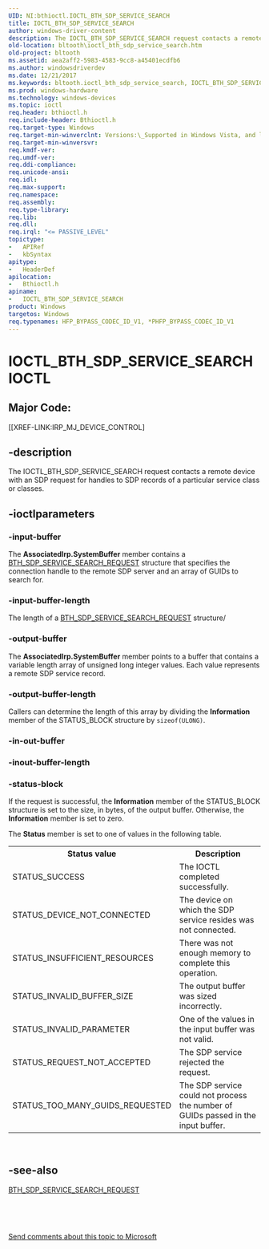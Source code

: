 ```yaml
---
UID: NI:bthioctl.IOCTL_BTH_SDP_SERVICE_SEARCH
title: IOCTL_BTH_SDP_SERVICE_SEARCH
author: windows-driver-content
description: The IOCTL_BTH_SDP_SERVICE_SEARCH request contacts a remote device with an SDP request for handles to SDP records of a particular service class or classes.
old-location: bltooth\ioctl_bth_sdp_service_search.htm
old-project: bltooth
ms.assetid: aea2aff2-5983-4583-9cc8-a45401ecdfb6
ms.author: windowsdriverdev
ms.date: 12/21/2017
ms.keywords: bltooth.ioctl_bth_sdp_service_search, IOCTL_BTH_SDP_SERVICE_SEARCH control code [Bluetooth Devices], IOCTL_BTH_SDP_SERVICE_SEARCH, bthioctl/IOCTL_BTH_SDP_SERVICE_SEARCH, bth_ioctls_63b14ae9-91a6-42c7-bdd2-6ab9326f106c.xml
ms.prod: windows-hardware
ms.technology: windows-devices
ms.topic: ioctl
req.header: bthioctl.h
req.include-header: Bthioctl.h
req.target-type: Windows
req.target-min-winverclnt: Versions:\_Supported in Windows Vista, and later.
req.target-min-winversvr: 
req.kmdf-ver: 
req.umdf-ver: 
req.ddi-compliance: 
req.unicode-ansi: 
req.idl: 
req.max-support: 
req.namespace: 
req.assembly: 
req.type-library: 
req.lib: 
req.dll: 
req.irql: "<= PASSIVE_LEVEL"
topictype:
-	APIRef
-	kbSyntax
apitype:
-	HeaderDef
apilocation:
-	Bthioctl.h
apiname:
-	IOCTL_BTH_SDP_SERVICE_SEARCH
product: Windows
targetos: Windows
req.typenames: HFP_BYPASS_CODEC_ID_V1, *PHFP_BYPASS_CODEC_ID_V1
---
```


# IOCTL_BTH_SDP_SERVICE_SEARCH IOCTL


##  Major Code: 


[[XREF-LINK:IRP_MJ_DEVICE_CONTROL]

## -description



The IOCTL_BTH_SDP_SERVICE_SEARCH request contacts a remote device with an SDP request for handles to
     SDP records of a particular service class or classes.




## -ioctlparameters




### -input-buffer

The 
      <b>AssociatedIrp.SystemBuffer</b> member contains a 
      <a href="..\bthioctl\ns-bthioctl-_bth_sdp_service_search_request.md">
      BTH_SDP_SERVICE_SEARCH_REQUEST</a> structure that specifies the connection handle to the remote SDP
      server and an array of GUIDs to search for.


### -input-buffer-length

The length of a 
      <a href="..\bthioctl\ns-bthioctl-_bth_sdp_service_search_request.md">
      BTH_SDP_SERVICE_SEARCH_REQUEST</a> structure/


### -output-buffer

The 
      <b>AssociatedIrp.SystemBuffer</b> member points to a buffer that contains a variable length array of
      unsigned long integer values. Each value represents a remote SDP service record. 


### -output-buffer-length

Callers can determine
      the length of this array by dividing the 
      <b>Information</b> member of the STATUS_BLOCK structure by 
      <code>sizeof(ULONG)</code>.


### -in-out-buffer


<text></text>



### -inout-buffer-length


<text></text>



### -status-block

If the request is successful, the 
      <b>Information</b> member of the STATUS_BLOCK structure is set to the size, in bytes, of the output
      buffer. Otherwise, the 
      <b>Information</b> member is set to zero.

The 
      <b>Status</b> member is set to one of values in the following table.
<table>
<tr>
<th>Status value</th>
<th>Description</th>
</tr>
<tr>
<td>
STATUS_SUCCESS

</td>
<td>
The IOCTL completed successfully.

</td>
</tr>
<tr>
<td>
STATUS_DEVICE_NOT_CONNECTED

</td>
<td>
The device on which the SDP service resides was not connected.

</td>
</tr>
<tr>
<td>
STATUS_INSUFFICIENT_RESOURCES

</td>
<td>
There was not enough memory to complete this operation.

</td>
</tr>
<tr>
<td>
STATUS_INVALID_BUFFER_SIZE

</td>
<td>
The output buffer was sized incorrectly.

</td>
</tr>
<tr>
<td>
STATUS_INVALID_PARAMETER

</td>
<td>
One of the values in the input buffer was not valid.

</td>
</tr>
<tr>
<td>
STATUS_REQUEST_NOT_ACCEPTED

</td>
<td>
The SDP service rejected the request.

</td>
</tr>
<tr>
<td>
STATUS_TOO_MANY_GUIDS_REQUESTED

</td>
<td>
The SDP service could not process the number of GUIDs passed in the input buffer.

</td>
</tr>
</table> 


## -see-also

<a href="..\bthioctl\ns-bthioctl-_bth_sdp_service_search_request.md">BTH_SDP_SERVICE_SEARCH_REQUEST</a>

 

 

<a href="mailto:wsddocfb@microsoft.com?subject=Documentation%20feedback [bltooth\bltooth]:%20IOCTL_BTH_SDP_SERVICE_SEARCH control code%20 RELEASE:%20(12/21/2017)&amp;body=%0A%0APRIVACY STATEMENT%0A%0AWe use your feedback to improve the documentation. We don't use your email address for any other purpose, and we'll remove your email address from our system after the issue that you're reporting is fixed. While we're working to fix this issue, we might send you an email message to ask for more info. Later, we might also send you an email message to let you know that we've addressed your feedback.%0A%0AFor more info about Microsoft's privacy policy, see http://privacy.microsoft.com/en-us/default.aspx." title="Send comments about this topic to Microsoft">Send comments about this topic to Microsoft</a>

